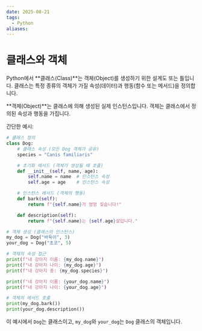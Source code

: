 ```yaml
---
date: 2025-08-21
tags:
  - Python
aliases:
---
```


# 클래스와 객체

Python에서 **클래스(Class)**는 객체(Object)를 생성하기 위한 설계도 또는 틀입니다. 클래스는 특정 종류의 객체가 가질 속성(데이터)과 행동(함수 또는 메서드)을 정의합니다.

**객체(Object)**는 클래스에 의해 생성된 실제 인스턴스입니다. 객체는 클래스에서 정의된 속성과 행동을 가집니다.

간단한 예시:

```python
# 클래스 정의
class Dog:
    # 클래스 속성 (모든 Dog 객체가 공유)
    species = "Canis familiaris"

    # 초기화 메서드 (객체가 생성될 때 호출)
    def __init__(self, name, age):
        self.name = name  # 인스턴스 속성
        self.age = age    # 인스턴스 속성

    # 인스턴스 메서드 (객체의 행동)
    def bark(self):
        return f"{self.name}가 멍멍 짖습니다!"

    def description(self):
        return f"{self.name}는 {self.age}살입니다."

# 객체 생성 (클래스의 인스턴스)
my_dog = Dog("바둑이", 3)
your_dog = Dog("초코", 5)

# 객체의 속성 접근
print(f"내 강아지 이름: {my_dog.name}")
print(f"내 강아지 나이: {my_dog.age}")
print(f"내 강아지 종: {my_dog.species}")

print(f"네 강아지 이름: {your_dog.name}")
print(f"네 강아지 나이: {your_dog.age}")

# 객체의 메서드 호출
print(my_dog.bark())
print(your_dog.description())
```

이 예시에서 `Dog`는 클래스이고, `my_dog`와 `your_dog`는 `Dog` 클래스의 객체입니다.